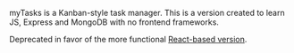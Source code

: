 myTasks is a Kanban-style task manager. This is a version created to learn JS, Express and MongoDB with no frontend frameworks.

Deprecated in favor of the more functional [React-based version](https://github.com/malisovm/mytasks_react).
